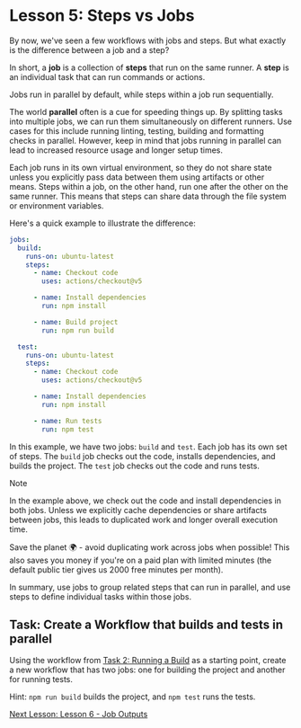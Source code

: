 # Lesson 5: Steps vs Jobs

By now, we've seen a few workflows with jobs and steps.
But what exactly is the difference between a job and a step?

In short, a **job** is a collection of **steps** that run on the same runner.
A **step** is an individual task that can run commands or actions.

Jobs run in parallel by default, while steps within a job run sequentially.

The world **parallel** often is a cue for speeding things up.
By splitting tasks into multiple jobs, we can run them simultaneously on different runners.
Use cases for this include running linting, testing, building and formatting checks in parallel.
However, keep in mind that jobs running in parallel can lead to increased resource usage and longer setup times.

Each job runs in its own virtual environment, so they do not share state unless you explicitly pass data between them using artifacts or other means.
Steps within a job, on the other hand, run one after the other on the same runner.
This means that steps can share data through the file system or environment variables.

Here's a quick example to illustrate the difference:

```yaml
jobs:
  build:
    runs-on: ubuntu-latest
    steps:
      - name: Checkout code
        uses: actions/checkout@v5

      - name: Install dependencies
        run: npm install

      - name: Build project
        run: npm run build

  test:
    runs-on: ubuntu-latest
    steps:
      - name: Checkout code
        uses: actions/checkout@v5

      - name: Install dependencies
        run: npm install

      - name: Run tests
        run: npm test
```

In this example, we have two jobs: `build` and `test`.
Each job has its own set of steps.
The `build` job checks out the code, installs dependencies, and builds the project.
The `test` job checks out the code and runs tests.

> [!NOTE]
> In the example above, we check out the code and install dependencies in both jobs.
> Unless we explicitly cache dependencies or share artifacts between jobs, this leads
> to duplicated work and longer overall execution time.

Save the planet 🌍 - avoid duplicating work across jobs when possible!
This also saves you money if you're on a paid plan with limited minutes (the default public tier gives us 2000 free minutes per month).

In summary, use jobs to group related steps that can run in parallel, and use steps to define individual tasks within those jobs.

## Task: Create a Workflow that builds and tests in parallel

Using the workflow from [Task 2: Running a Build](./002-running-build.md) as a starting point, create a new workflow that has two jobs: one for building the project and another for running tests.

Hint: `npm run build` builds the project, and `npm test` runs the tests.

[Next Lesson: Lesson 6 - Job Outputs](006-outputs.md)
